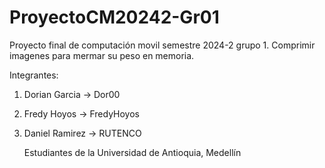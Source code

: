 # ProyectoCM20242-Gr01
Proyecto final de computación movil semestre 2024-2 grupo 1. Comprimir imagenes para mermar su peso en memoria.

Integrantes: 
1. Dorian Garcia -> Dor00
2. Fredy Hoyos -> FredyHoyos
3. Daniel Ramirez -> RUTENCO

   Estudiantes de la Universidad de Antioquia, Medellín
